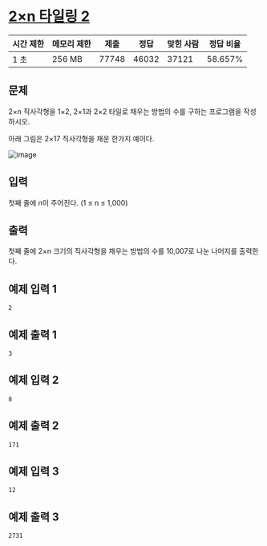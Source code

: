 

# [2×n 타일링 2](https://www.acmicpc.net/problem/11727)

| 시간 제한 | 메모리 제한 | 제출 | 정답 | 맞힌 사람 | 정답 비율 |
| --- | --- | --- | --- | --- | --- |
| 1 초 | 256 MB | 77748 | 46032 | 37121 | 58.657% |

## 문제

2×n 직사각형을 1×2, 2×1과 2×2 타일로 채우는 방법의 수를 구하는 프로그램을 작성하시오.

아래 그림은 2×17 직사각형을 채운 한가지 예이다.

![image](https://www.acmicpc.net/upload/images/t2n2122.gif)

## 입력

첫째 줄에 n이 주어진다. (1 ≤ n ≤ 1,000)

## 출력

첫째 줄에 2×n 크기의 직사각형을 채우는 방법의 수를 10,007로 나눈 나머지를 출력한다.

## 예제 입력 1

```
2

```

## 예제 출력 1

```
3

```

## 예제 입력 2

```
8

```

## 예제 출력 2

```
171

```

## 예제 입력 3

```
12

```

## 예제 출력 3

```
2731
```

